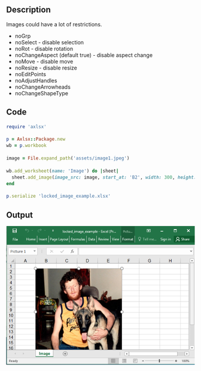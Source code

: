 ## Description

Images could have a lot of restrictions.

* noGrp
* noSelect - disable selection
* noRot - disable rotation
* noChangeAspect (default true) - disable aspect change
* noMove - disable move
* noResize - disable resize
* noEditPoints
* noAdjustHandles
* noChangeArrowheads
* noChangeShapeType

## Code

```ruby
require 'axlsx'

p = Axlsx::Package.new
wb = p.workbook

image = File.expand_path('assets/image1.jpeg')

wb.add_worksheet(name: 'Image') do |sheet|
  sheet.add_image(image_src: image, start_at: 'B2', width: 300, height: 300, noRot: true)
end

p.serialize 'locked_image_example.xlsx'
```

## Output

![Output](images/locked_image_example.png "Output")
